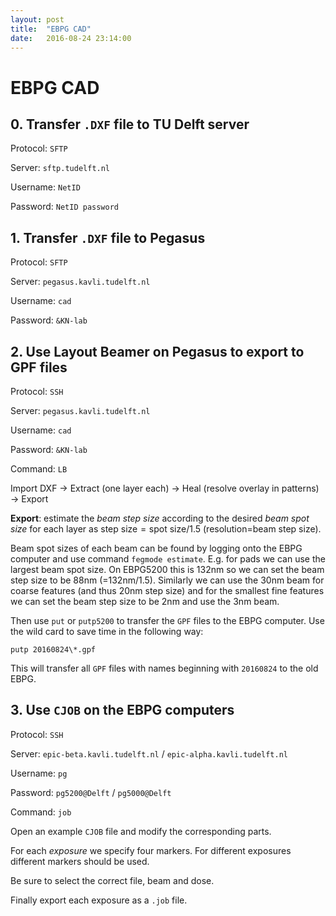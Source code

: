 ```yaml
---
layout: post
title:  "EBPG CAD"
date:   2016-08-24 23:14:00
---
```


# EBPG CAD

## 0. Transfer `.DXF` file to TU Delft server

Protocol: `SFTP`

Server: `sftp.tudelft.nl`

Username: `NetID`

Password: `NetID password`

## 1. Transfer `.DXF` file to Pegasus

Protocol: `SFTP`

Server: `pegasus.kavli.tudelft.nl`

Username: `cad`

Password: `&KN-lab`

## 2. Use Layout Beamer on Pegasus to export to GPF files

Protocol: `SSH`

Server: `pegasus.kavli.tudelft.nl`

Username: `cad`

Password: `&KN-lab`

Command: `LB`

Import DXF -> Extract (one layer each) -> Heal (resolve overlay in patterns) -> Export

__Export__: estimate the _beam step size_ according to the desired _beam spot size_ for each layer as $\text{step size} = \text{spot size}/1.5$ (resolution=beam step size).

Beam spot sizes of each beam can be found by logging onto the EBPG computer and use command `fegmode estimate`. E.g. for pads we can use the largest beam spot size. On EBPG5200 this is 132nm so we can set the beam step size to be 88nm (=132nm/1.5). Similarly we can use the 30nm beam for coarse features (and thus 20nm step size) and for the smallest fine features we can set the beam step size to be 2nm and use the 3nm beam.

Then use `put` or `putp5200` to transfer the `GPF` files to the EBPG computer. Use the wild card to save time in the following way:

	putp 20160824\*.gpf

This will transfer all `GPF` files with names beginning with `20160824` to the old EBPG.

## 3. Use `CJOB` on the EBPG computers

Protocol: `SSH`

Server: `epic-beta.kavli.tudelft.nl` / `epic-alpha.kavli.tudelft.nl`

Username: `pg`

Password: `pg5200@Delft` / `pg5000@Delft`

Command: `job`

Open an example `CJOB` file and modify the corresponding parts.

For each _exposure_ we specify four markers. For different exposures different markers should be used.

Be sure to select the correct file, beam and dose.

Finally export each exposure as a `.job` file.